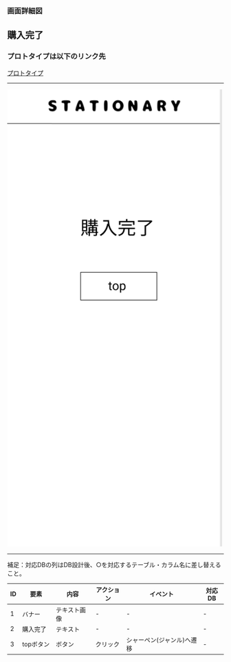 ### 画面詳細図
## 購入完了
### プロトタイプは以下のリンク先
[プロトタイプ](https://www.figma.com/file/YN8g4ahM3raStzCZMDXhNA/stationary?node-id=1%3A2)
*****
<img src="../img/購入完了.png" width="500">

*****
補足：対応DBの列はDB設計後、○を対応するテーブル・カラム名に差し替えること。

| ID | 要素 | 内容 | アクション | イベント | 対応DB |
|----|------|-----|------------|---------|-------|
|1   |バナー　　|テキスト画像|-      |-        　　　　　 　　　|-|
|2   |購入完了　|テキスト　　|-    　|-        　　　　　　　　 |-|
|3   |topボタン|ボタン　　　|クリック|シャーペン(ジャンル)へ遷移|-|

